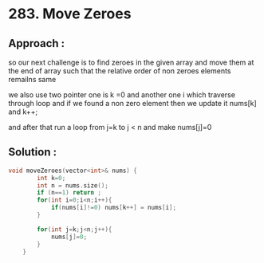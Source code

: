 # 283. Move Zeroes

## Approach :
so our next challenge is to find zeroes in the given array and move them at the end of array such that the relative order of non zeroes elements remailns same

we also use two pointer one is k =0 and another one i which traverse through loop and if we found a non zero element then we update it nums[k] and k++;

and after that run a loop from j=k to j < n and make nums[j]=0

## Solution :
```cpp
void moveZeroes(vector<int>& nums) {
        int k=0;
        int n = nums.size();
        if (n==1) return ;
        for(int i=0;i<n;i++){
            if(nums[i]!=0) nums[k++] = nums[i];
        }

        for(int j=k;j<n;j++){
            nums[j]=0;
        }
    }
```
